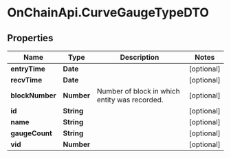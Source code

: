 # OnChainApi.CurveGaugeTypeDTO

## Properties

Name | Type | Description | Notes
------------ | ------------- | ------------- | -------------
**entryTime** | **Date** |  | [optional] 
**recvTime** | **Date** |  | [optional] 
**blockNumber** | **Number** | Number of block in which entity was recorded. | [optional] 
**id** | **String** |  | [optional] 
**name** | **String** |  | [optional] 
**gaugeCount** | **String** |  | [optional] 
**vid** | **Number** |  | [optional] 


